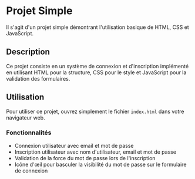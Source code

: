 # Projet Simple

Il s'agit d'un projet simple démontrant l'utilisation basique de HTML, CSS et JavaScript.

## Description

Ce projet consiste en un système de connexion et d'inscription implémenté en utilisant HTML pour la structure, CSS pour le style et JavaScript pour la validation des formulaires.

## Utilisation

Pour utiliser ce projet, ouvrez simplement le fichier `index.html` dans votre navigateur web.

### Fonctionnalités

- Connexion utilisateur avec email et mot de passe
- Inscription utilisateur avec nom d'utilisateur, email et mot de passe
- Validation de la force du mot de passe lors de l'inscription
- Icône d'œil pour basculer la visibilité du mot de passe sur le formulaire de connexion
